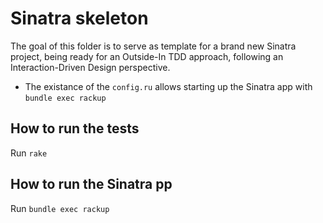 # Sinatra skeleton

The goal of this folder is to serve as template for a brand new Sinatra project, being ready for an Outside-In TDD approach, following an Interaction-Driven Design perspective.

* The existance of the `config.ru` allows starting up the Sinatra app with `bundle exec rackup`


## How to run the tests
Run `rake`

## How to run the Sinatra pp
Run `bundle exec rackup`